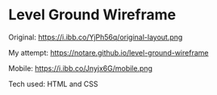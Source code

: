 # Level Ground Wireframe

Original: https://i.ibb.co/YjPh56q/original-layout.png

My attempt: https://notare.github.io/level-ground-wireframe

Mobile: https://i.ibb.co/Jnyjx6G/mobile.png

Tech used: HTML and CSS